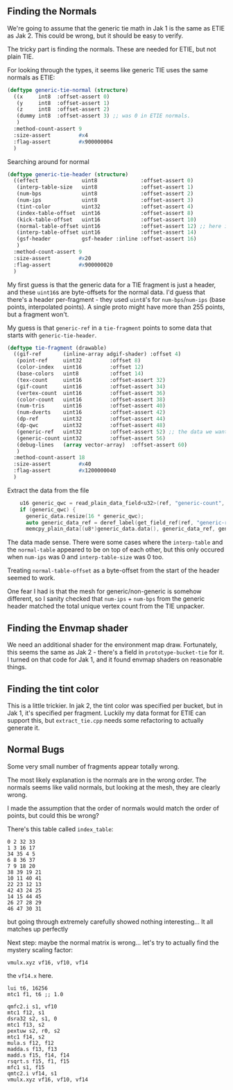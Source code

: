 ## Finding the Normals
We're going to assume that the generic tie math in Jak 1 is the same as ETIE as Jak 2. This could be wrong, but it should be easy to verify.

The tricky part is finding the normals. These are needed for ETIE, but not plain TIE.

For looking through the types, it seems like generic TIE uses the same normals as ETIE:
```lisp
(deftype generic-tie-normal (structure)
  ((x     int8  :offset-assert 0)
   (y     int8  :offset-assert 1)
   (z     int8  :offset-assert 2)
   (dummy int8  :offset-assert 3) ;; was 0 in ETIE normals.
   )
  :method-count-assert 9
  :size-assert         #x4
  :flag-assert         #x900000004
  )
```

Searching around for normal
```lisp
(deftype generic-tie-header (structure)
  ((effect              uint8              :offset-assert 0)
   (interp-table-size   uint8              :offset-assert 1)
   (num-bps             uint8              :offset-assert 2)
   (num-ips             uint8              :offset-assert 3)
   (tint-color          uint32             :offset-assert 4)
   (index-table-offset  uint16             :offset-assert 8)
   (kick-table-offset   uint16             :offset-assert 10)
   (normal-table-offset uint16             :offset-assert 12) ;; here it is!
   (interp-table-offset uint16             :offset-assert 14)
   (gsf-header          gsf-header :inline :offset-assert 16)
   )
  :method-count-assert 9
  :size-assert         #x20
  :flag-assert         #x900000020
  )
```

My first guess is that the generic data for a TIE fragment is just a header, and these `uint16`s are byte-offsets for the normal data. I'd guess that there's a header per-fragment - they used `uint8`'s for `num-bps`/`num-ips` (base points, interpolated points). A single proto might have more than 255 points, but a fragment won't.

My guess is that `generic-ref` in a `tie-fragment` points to some data that starts with `generic-tie-header`.
```lisp
(deftype tie-fragment (drawable)
  ((gif-ref       (inline-array adgif-shader) :offset 4)
   (point-ref     uint32         :offset 8)
   (color-index   uint16         :offset 12)
   (base-colors   uint8          :offset 14)
   (tex-count     uint16         :offset-assert 32)
   (gif-count     uint16         :offset-assert 34)
   (vertex-count  uint16         :offset-assert 36)
   (color-count   uint16         :offset-assert 38)
   (num-tris      uint16         :offset-assert 40)
   (num-dverts    uint16         :offset-assert 42)
   (dp-ref        uint32         :offset-assert 44)
   (dp-qwc        uint32         :offset-assert 48)
   (generic-ref   uint32         :offset-assert 52) ;; the data we want
   (generic-count uint32         :offset-assert 56)
   (debug-lines   (array vector-array)  :offset-assert 60)
   )
  :method-count-assert 18
  :size-assert         #x40
  :flag-assert         #x1200000040
  )
```

Extract the data from the file
```cpp
    u16 generic_qwc = read_plain_data_field<u32>(ref, "generic-count", dts);
    if (generic_qwc) {
      generic_data.resize(16 * generic_qwc);
      auto generic_data_ref = deref_label(get_field_ref(ref, "generic-ref", dts));
      memcpy_plain_data((u8*)generic_data.data(), generic_data_ref, generic_qwc * 16);
```

The data made sense. There were some cases where the `interp-table` and the `normal-table` appeared to be on top of each other, but this only occured when `num-ips` was 0 and `interp-table-size` was 0 too.

Treating `normal-table-offset` as a byte-offset from the start of the header seemed to work.

One fear I had is that the mesh for generic/non-generic is somehow different, so I sanity checked that `num-ips` + `num-bps` from the generic header matched the total unique vertex count from the TIE unpacker.

## Finding the Envmap shader
We need an additional shader for the environment map draw. Fortunately, this seems the same as Jak 2 - there's a field in `prototype-bucket-tie` for it. I turned on that code for Jak 1, and it found envmap shaders on reasonable things.

## Finding the tint color
This is a little trickier. In jak 2, the tint color was specified per bucket, but in Jak 1, it's specified per fragment. Luckily my data format for ETIE can support this, but `extract_tie.cpp` needs some refactoring to actually generate it.

## Normal Bugs

Some very small number of fragments appear totally wrong.

The most likely explanation is the normals are in the wrong order. The normals seems like valid normals, but looking at the mesh, they are clearly wrong.

I made the assumption that the order of normals would match the order of points, but could this be wrong?

There's this table called `index_table`:
```
0 2 32 33
1 3 16 17
34 35 4 5
6 8 36 37
7 9 18 20
38 39 19 21
10 11 40 41
22 23 12 13
42 43 24 25
14 15 44 45
26 27 28 29
46 47 30 31
```
but going through extremely carefully showed nothing interesting... It all matches up perfectly

Next step: maybe the normal matrix is wrong... let's try to actually find the mystery scaling factor:

```
vmulx.xyz vf16, vf10, vf14
```
the `vf14.x` here.

```
lui t6, 16256
mtc1 f1, t6 ;; 1.0

qmfc2.i s1, vf10
mtc1 f12, s1
dsra32 s2, s1, 0
mtc1 f13, s2
pextuw s2, r0, s2
mtc1 f14, s2
mula.s f12, f12
madda.s f13, f13
madd.s f15, f14, f14
rsqrt.s f15, f1, f15
mfc1 s1, f15
qmtc2.i vf14, s1
vmulx.xyz vf16, vf10, vf14
```